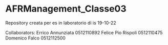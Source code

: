 # AFRManagement_Classe03
Repository creata per es in laboratorio di is 19-10-22

Collaborators:
Errico Annunziata 0512110892
Felice Pio Rispoli 0512110475
Domenico Falco 0512112500
